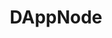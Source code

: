 ---
codehost: https://github.com/dappnode
logohandle: dappnodeio
sort: dappnode
title: DAppNode
twitter: https://x.com/dappnode
website: https://dappnode.io/
---